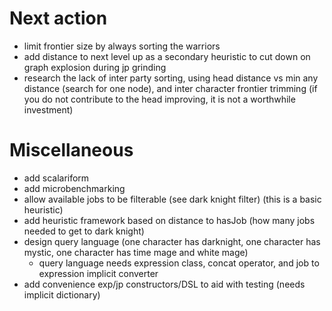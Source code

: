 Next action
===========

* limit frontier size by always sorting the warriors
* add distance to next level up as a secondary heuristic to cut down on graph explosion during jp grinding
* research the lack of inter party sorting, using head distance vs min any distance (search for one node), and inter character frontier trimming (if you do not contribute to the head improving, it is not a worthwhile investment)

Miscellaneous
=============

* add scalariform
* add microbenchmarking
* allow available jobs to be filterable (see dark knight filter) (this is a basic heuristic)
* add heuristic framework based on distance to hasJob (how many jobs needed to get to dark knight)
* design query language (one character has darknight, one character has mystic, one character has time mage and white mage)
  * query language needs expression class, concat operator, and job to expression implicit converter
* add convenience exp/jp constructors/DSL to aid with testing (needs implicit dictionary)
